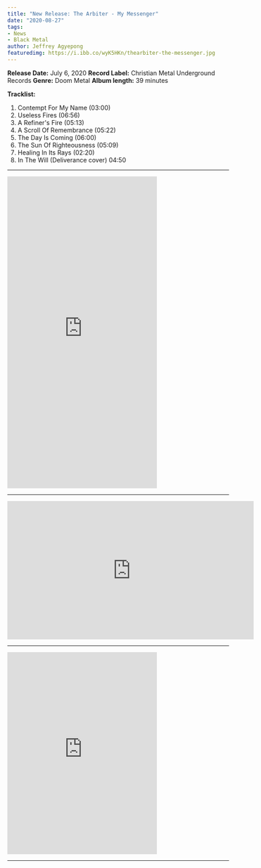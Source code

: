 ```yaml
---
title: "New Release: The Arbiter - My Messenger"
date: "2020-08-27"
tags:
- News
- Black Metal
author: Jeffrey Agyepong
featuredimg: https://i.ibb.co/wyK5HKn/thearbiter-the-messenger.jpg
---
```


**Release Date:** July 6, 2020 
**Record Label:** Christian Metal Underground Records
**Genre:** Doom Metal 
**Album length:** 39 minutes

**Tracklist:**

1. Contempt For My Name (03:00) 
2. Useless Fires (06:56) 
3. A Refiner's Fire (05:13) 
4. A Scroll Of Remembrance (05:22) 
5. The Day Is Coming (06:00) 
6. The Sun Of Righteousness (05:09) 
7. Healing In Its Rays (02:20) 
8. In The Will (Deliverance cover) 04:50

* * *
<iframe style="border: 0; width: 340px; height: 710px;" src="https://bandcamp.com/EmbeddedPlayer/album=1397785589/size=large/bgcol=ffffff/linkcol=0687f5/transparent=true/" seamless><a href="https://visionofgodrecords.bandcamp.com/album/my-messenger">My Messenger by The Arbiter</a></iframe>

* * *

<div class="video-container"><iframe src="https://www.youtube.com/embed/rZxmekJbPZY" width="560" height="315" frameborder="0"></iframe></div>

* * *

<iframe style="border: 0; width: 340px; height: 460px;" src="https://bandcamp.com/EmbeddedPlayer/album=3171474175/size=large/bgcol=ffffff/linkcol=0687f5/tracklist=false/transparent=true/" seamless><a href="https://abran.bandcamp.com/album/my-messenger">My Messenger by the Arbiter</a></iframe>

* * *
